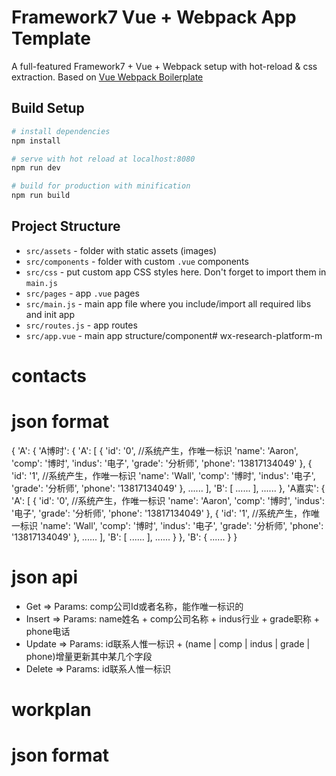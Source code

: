 # Framework7 Vue + Webpack App Template

A full-featured Framework7 + Vue + Webpack setup with hot-reload & css extraction. Based on [Vue Webpack Boilerplate](https://github.com/vuejs-templates/webpack)

## Build Setup

``` bash
# install dependencies
npm install

# serve with hot reload at localhost:8080
npm run dev

# build for production with minification
npm run build
```

## Project Structure

* `src/assets` - folder with static assets (images)
* `src/components` - folder with custom `.vue` components
* `src/css` - put custom app CSS styles here. Don't forget to import them in `main.js`
* `src/pages` - app `.vue` pages
* `src/main.js` - main app file where you include/import all required libs and init app
* `src/routes.js` - app routes
* `src/app.vue` - main app structure/component# wx-research-platform-m

# contacts
# json format
{
  'A': {
    'A博时': {
      'A': [
        {
          'id': '0', //系统产生，作唯一标识
          'name': 'Aaron',
          'comp': '博时',
          'indus': '电子',
          'grade': '分析师',
          'phone': '13817134049'
        },
        {
          'id': '1', //系统产生，作唯一标识
          'name': 'Wall',
          'comp': '博时',
          'indus': '电子',
          'grade': '分析师',
          'phone': '13817134049'
        },
        ......
      ],
      'B': [
      ......
      ],
      ......
    },
    'A嘉实': {
      'A': [
        {
          'id': '0', //系统产生，作唯一标识
          'name': 'Aaron',
          'comp': '博时',
          'indus': '电子',
          'grade': '分析师',
          'phone': '13817134049'
        },
        {
          'id': '1', //系统产生，作唯一标识
          'name': 'Wall',
          'comp': '博时',
          'indus': '电子',
          'grade': '分析师',
          'phone': '13817134049'
        },
        ......
      ],
      'B': [
      ......
      ],
      ......
    }
  },
  'B': {
    ......
  }
}
# json api
* Get => Params: comp公司Id或者名称，能作唯一标识的
* Insert => Params: name姓名 + comp公司名称 + indus行业 + grade职称 + phone电话
* Update => Params: id联系人惟一标识 + (name | comp | indus | grade | phone)增量更新其中某几个字段
* Delete => Params: id联系人惟一标识

# workplan
# json format
